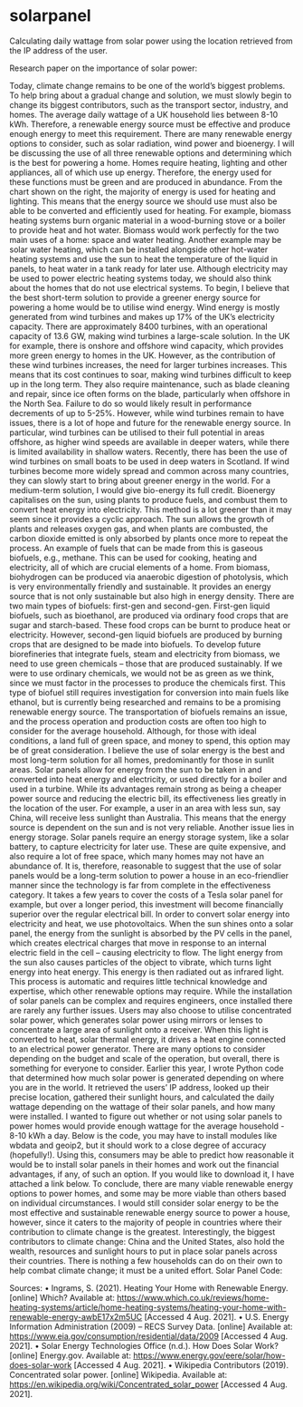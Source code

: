 # solarpanel
Calculating daily wattage from solar power using the location retrieved from the IP address of the user.

Research paper on the importance of solar power:

Today, climate change remains to be one of the world’s biggest problems. To help bring about a gradual change and solution, we must slowly begin to change its biggest contributors, such as the transport sector, industry, and homes. The average daily wattage of a UK household lies between 8-10 kWh. Therefore, a renewable energy source must be effective and produce enough energy to meet this requirement. There are many renewable energy options to consider, such as solar radiation, wind power and bioenergy. I will be discussing the use of all three renewable options and determining which is the best for powering a home.
Homes require heating, lighting and other appliances, all of which use up energy. Therefore, the energy used for these functions must be green and are produced in abundance. From the chart shown on the right, the majority of energy is used for heating and lighting. This means that the energy source we should use must also be able to be converted and efficiently used for heating. For example, biomass heating systems burn organic material in a wood-burning stove or a boiler to provide heat and hot water. Biomass would work perfectly for the two main uses of a home: space and water heating. Another example may be solar water heating, which can be installed alongside other hot-water heating systems and use the sun to heat the temperature of the liquid in panels, to heat water in a tank ready for later use. Although electricity may be used to power electric heating systems today, we should also think about the homes that do not use electrical systems. 
To begin, I believe that the best short-term solution to provide a greener energy source for powering a home would be to utilise wind energy. Wind energy is mostly generated from wind turbines and makes up 17% of the UK’s electricity capacity. There are approximately 8400 turbines, with an operational capacity of 13.6 GW, making wind turbines a large-scale solution. In the UK for example, there is onshore and offshore wind capacity, which provides more green energy to homes in the UK. However, as the contribution of these wind turbines increases, the need for larger turbines increases. This means that its cost continues to soar, making wind turbines difficult to keep up in the long term. They also require maintenance, such as blade cleaning and repair, since ice often forms on the blade, particularly when offshore in the North Sea. Failure to do so would likely result in performance decrements of up to 5-25%. However, while wind turbines remain to have issues, there is a lot of hope and future for the renewable energy source. In particular, wind turbines can be utilised to their full potential in areas offshore, as higher wind speeds are available in deeper waters, while there is limited availability in shallow waters. Recently, there has been the use of wind turbines on small boats to be used in deep waters in Scotland. If wind turbines become more widely spread and common across many countries, they can slowly start to bring about greener energy in the world.
For a medium-term solution, I would give bio-energy its full credit. Bioenergy capitalises on the sun, using plants to produce fuels, and combust them to convert heat energy into electricity. This method is a lot greener than it may seem since it provides a cyclic approach. The sun allows the growth of plants and releases oxygen gas, and when plants are combusted, the carbon dioxide emitted is only absorbed by plants once more to repeat the process. An example of fuels that can be made from this is gaseous biofuels, e.g., methane. This can be used for cooking, heating and electricity, all of which are crucial elements of a home. From biomass, biohydrogen can be produced via anaerobic digestion of photolysis, which is very environmentally friendly and sustainable. It provides an energy source that is not only sustainable but also high in energy density.
There are two main types of biofuels: first-gen and second-gen. First-gen liquid biofuels, such as bioethanol, are produced via ordinary food crops that are sugar and starch-based. These food crops can be burnt to produce heat or electricity. However, second-gen liquid biofuels are produced by burning crops that are designed to be made into biofuels. To develop future biorefineries that integrate fuels, steam and electricity from biomass, we need to use green chemicals – those that are produced sustainably. If we were to use ordinary chemicals, we would not be as green as we think, since we must factor in the processes to produce the chemicals first. This type of biofuel still requires investigation for conversion into main fuels like ethanol, but is currently being researched and remains to be a promising renewable energy source. 
The transportation of biofuels remains an issue, and the process operation and production costs are often too high to consider for the average household. Although, for those with ideal conditions, a land full of green space, and money to spend, this option may be of great consideration.
I believe the use of solar energy is the best and most long-term solution for all homes, predominantly for those in sunlit areas. Solar panels allow for energy from the sun to be taken in and converted into heat energy and electricity, or used directly for a boiler and used in a turbine. While its advantages remain strong as being a cheaper power source and reducing the electric bill, its effectiveness lies greatly in the location of the user. For example, a user in an area with less sun, say China, will receive less sunlight than Australia. This means that the energy source is dependent on the sun and is not very reliable. Another issue lies in energy storage. Solar panels require an energy storage system, like a solar battery, to capture electricity for later use. These are quite expensive, and also require a lot of free space, which many homes may not have an abundance of. It is, therefore, reasonable to suggest that the use of solar panels would be a long-term solution to power a house in an eco-friendlier manner since the technology is far from complete in the effectiveness category. It takes a few years to cover the costs of a Tesla solar panel for example, but over a longer period, this investment will become financially superior over the regular electrical bill.
In order to convert solar energy into electricity and heat, we use photovoltaics. When the sun shines onto a solar panel, the energy from the sunlight is absorbed by the PV cells in the panel, which creates electrical charges that move in response to an internal electric field in the cell – causing electricity to flow. The light energy from the sun also causes particles of the object to vibrate, which turns light energy into heat energy. This energy is then radiated out as infrared light. This process is automatic and requires little technical knowledge and expertise, which other renewable options may require. While the installation of solar panels can be complex and requires engineers, once installed there are rarely any further issues. Users may also choose to utilise concentrated solar power, which generates solar power using mirrors or lenses to concentrate a large area of sunlight onto a receiver. When this light is converted to heat, solar thermal energy, it drives a heat engine connected to an electrical power generator. There are many options to consider depending on the budget and scale of the operation, but overall, there is something for everyone to consider. 
Earlier this year, I wrote Python code that determined how much solar power is generated depending on where you are in the world. It retrieved the users’ IP address, looked up their precise location, gathered their sunlight hours, and calculated the daily wattage depending on the wattage of their solar panels, and how many were installed. I wanted to figure out whether or not using solar panels to power homes would provide enough wattage for the average household - 8-10 kWh a day. Below is the code, you may have to install modules like wbdata and geoip2, but it should work to a close degree of accuracy (hopefully!). Using this, consumers may be able to predict how reasonable it would be to install solar panels in their homes and work out the financial advantages, if any, of such an option. If you would like to download it, I have attached a link below.
To conclude, there are many viable renewable energy options to power homes, and some may be more viable than others based on individual circumstances. I would still consider solar energy to be the most effective and sustainable renewable energy source to power a house, however, since it caters to the majority of people in countries where their contribution to climate change is the greatest. Interestingly, the biggest contributors to climate change: China and the United States, also hold the wealth, resources and sunlight hours to put in place solar panels across their countries. There is nothing a few households can do on their own to help combat climate change; it must be a united effort.
Solar Panel Code:
 
Sources:
•	Ingrams, S. (2021). Heating Your Home with Renewable Energy. [online] Which? Available at: https://www.which.co.uk/reviews/home-heating-systems/article/home-heating-systems/heating-your-home-with-renewable-energy-awbE17x2m5UC [Accessed 4 Aug. 2021].
•	U.S. Energy Information Administration (2009) – RECS Survey Data. [online] Available at: https://www.eia.gov/consumption/residential/data/2009 [Accessed 4 Aug. 2021].
•	Solar Energy Technologies Office (n.d.). How Does Solar Work? [online] Energy.gov. Available at: https://www.energy.gov/eere/solar/how-does-solar-work [Accessed 4 Aug. 2021].
•	Wikipedia Contributors (2019). Concentrated solar power. [online] Wikipedia. Available at: https://en.wikipedia.org/wiki/Concentrated_solar_power [Accessed 4 Aug. 2021].
